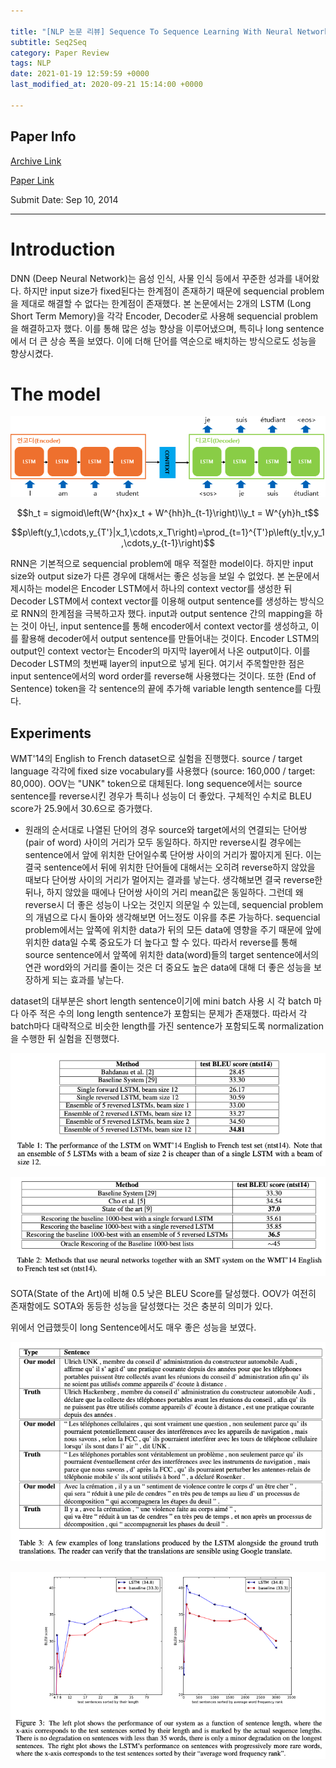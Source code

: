 ```yaml
---

title: "[NLP 논문 리뷰] Sequence To Sequence Learning With Neural Networks (Seq2Seq)"
subtitle: Seq2Seq
category: Paper Review
tags: NLP
date: 2021-01-19 12:59:59 +0000
last_modified_at: 2020-09-21 15:14:00 +0000

---
```


## Paper Info

[Archive Link](https://arxiv.org/abs/1409.3215)

[Paper Link](https://arxiv.org/pdf/1409.3215.pdf)

Submit Date: Sep 10, 2014

---

# Introduction

DNN (Deep Neural Network)는 음성 인식, 사물 인식 등에서 꾸준한 성과를 내어왔다. 하지만 input size가 fixed된다는 한계점이 존재하기 때문에 sequencial problem을 제대로 해결할 수 없다는 한계점이 존재했다. 본 논문에서는 2개의 LSTM (Long Short Term Memory)을 각각 Encoder, Decoder로 사용해 sequencial problem을 해결하고자 했다. 이를 통해 많은 성능 향상을 이루어냈으며, 특히나 long sentence에서 더 큰 상승 폭을 보였다. 이에 더해 단어를 역순으로 배치하는 방식으로도 성능을 향상시켰다.

# The model

![Sequence%20to%20Sequence%20Learning%20with%20Neural%20Networks%20291498ef530149d190ef2b186d28d51f/Untitled.png](/assets/images/2021-01-19-Sequence-to-Sequence-Learning-with-Neural-Networks/Untitled.png)

$$h_t = sigmoid\left(W^{hx}x_t + W^{hh}h_{t-1}\right)\\y_t = W^{yh}h_t$$

$$p\left(y_1,\cdots,y_{T'}|x_1,\cdots,x_T\right)=\prod_{t=1}^{T'}p\left(y_t|v,y_1,\cdots,y_{t-1}\right)$$

RNN은 기본적으로 sequencial problem에 매우 적절한 model이다. 하지만 input size와 output size가 다른 경우에 대해서는 좋은 성능을 보일 수 없었다. 본 논문에서 제시하는 model은 Encoder LSTM에서 하나의 context vector를 생성한 뒤 Decoder LSTM에서 context vector를 이용해 output sentence를 생성하는 방식으로 RNN의 한계점을 극복하고자 했다. input과 output sentence 간의 mapping을 하는 것이 아닌, input sentence를 통해 encoder에서 context vector를 생성하고, 이를 활용해 decoder에서 output sentence를 만들어내는 것이다. Encoder LSTM의 output인 context vector는 Encoder의 마지막 layer에서 나온 output이다. 이를 Decoder LSTM의 첫번째 layer의 input으로 넣게 된다. 여기서 주목할만한 점은 input sentence에서의 word order를 reverse해 사용했다는 것이다. 또한 <EOS> (End of Sentence) token을 각 sentence의 끝에 추가해 variable length sentence를 다뤘다.

## Experiments

WMT'14의 English to French dataset으로 실험을 진행했다. source / target language 각각에 fixed size vocabulary를 사용했다 (source: 160,000 / target: 80,000). OOV는 "UNK" token으로 대체된다. long sequence에서는 source sentence를 reverse시킨 경우가 특히나 성능이 더 좋았다. 구체적인 수치로 BLEU score가 25.9에서 30.6으로 증가했다.

- 원래의 순서대로 나열된 단어의 경우 source와 target에서의 연결되는 단어쌍(pair of word) 사이의 거리가 모두 동일하다. 하지만 reverse시킬 경우에는 sentence에서 앞에 위치한 단어일수록 단어쌍 사이의 거리가 짧아지게 된다. 이는 결국 sentence에서 뒤에 위치한 단어들에 대해서는 오히려 reverse하지 않았을 때보다 단어쌍 사이의 거리가 멀어지는 결과를 낳는다. 생각해보면 결국 reverse한 뒤나, 하지 않았을 때에나 단어쌍 사이의 거리 mean값은 동일하다. 그런데 왜 reverse시 더 좋은 성능이 나오는 것인지 의문일 수 있는데, sequencial problem의 개념으로 다시 돌아와 생각해보면 어느정도 이유를 추론 가능하다. sequencial problem에서는 앞쪽에 위치한 data가 뒤의 모든 data에 영향을 주기 때문에 앞에 위치한 data일 수록 중요도가 더 높다고 할 수 있다. 따라서 reverse를 통해 source sentence에서 앞쪽에 위치한 data(word)들의 target sentence에서의 연관 word와의 거리를 줄이는 것은 더 중요도 높은 data에 대해 더 좋은 성능을 보장하게 되는 효과를 낳는다.

dataset의 대부분은 short length sentence이기에 mini batch 사용 시 각 batch 마다 아주 적은 수의 long length sentence가 포함되는 문제가 존재했다. 따라서 각 batch마다 대략적으로 비슷한 length를 가진 sentence가 포함되도록 normalization을 수행한 뒤 실험을 진행했다.

![Sequence%20to%20Sequence%20Learning%20with%20Neural%20Networks%20291498ef530149d190ef2b186d28d51f/05-16-2020-17.33.39.jpg](/assets/images/2021-01-19-Sequence-to-Sequence-Learning-with-Neural-Networks/05-16-2020-17.33.39.jpg)

![Sequence%20to%20Sequence%20Learning%20with%20Neural%20Networks%20291498ef530149d190ef2b186d28d51f/05-16-2020-17.33.54.jpg](/assets/images/2021-01-19-Sequence-to-Sequence-Learning-with-Neural-Networks/05-16-2020-17.33.54.jpg)

SOTA(State of the Art)에 비해 0.5 낮은 BLEU Score를 달성했다. OOV가 여전히 존재함에도 SOTA와 동등한 성능을 달성했다는 것은 충분히 의미가 있다.

위에서 언급했듯이 long Sentence에서도 매우 좋은 성능을 보였다.

![Sequence%20to%20Sequence%20Learning%20with%20Neural%20Networks%20291498ef530149d190ef2b186d28d51f/05-16-2020-17.39.20.jpg](/assets/images/2021-01-19-Sequence-to-Sequence-Learning-with-Neural-Networks/05-16-2020-17.39.20.jpg)

![Sequence%20to%20Sequence%20Learning%20with%20Neural%20Networks%20291498ef530149d190ef2b186d28d51f/05-16-2020-17.42.43.jpg](/assets/images/2021-01-19-Sequence-to-Sequence-Learning-with-Neural-Networks/05-16-2020-17.42.43.jpg)
